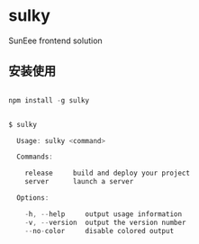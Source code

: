 # sulky

SunEee frontend solution

## 安装使用

```js

npm install -g sulky

```


```js

$ sulky

  Usage: sulky <command>

  Commands:

    release     build and deploy your project
    server      launch a server

  Options:

    -h, --help     output usage information
    -v, --version  output the version number
    --no-color     disable colored output


```
